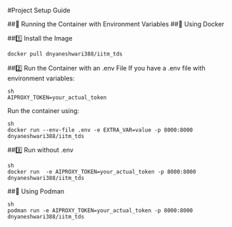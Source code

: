 #Project Setup Guide

##🚀 Running the Container with Environment Variables
##🐳 Using Docker

##1️⃣ Install the Image

```sh
docker pull dnyaneshwari388/iitm_tds
```

##2️⃣ Run the Container with an .env File
If you have a .env file with environment variables:

```
sh
AIPROXY_TOKEN=your_actual_token
```

Run the container using:

```
sh
docker run --env-file .env -e EXTRA_VAR=value -p 8000:8000 dnyaneshwari388/iitm_tds
```

##3️⃣ Run without .env 
```
sh
docker run  -e AIPROXY_TOKEN=your_actual_token -p 8000:8000 dnyaneshwari388/iitm_tds
```


##🐧 Using Podman

```
sh
podman run -e AIPROXY_TOKEN=your_actual_token -p 8000:8000 dnyaneshwari388/iitm_tds
```
